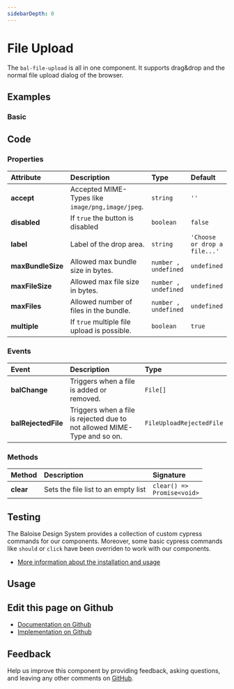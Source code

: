 ```yaml
---
sidebarDepth: 0
---
```


# File Upload


<!-- START: human documentation top -->

The `bal-file-upload` is all in one component. It supports drag&drop and the normal file upload dialog of the browser.

<!-- END: human documentation top -->

<ClientOnly><docs-component-tabs></docs-component-tabs></ClientOnly>


## Examples

### Basic

<ClientOnly><docs-demo-bal-file-upload-50></docs-demo-bal-file-upload-50></ClientOnly>



## Code



### Properties


| Attribute         | Description                                      | Type                            | Default                                 |
| :---------------- | :----------------------------------------------- | :------------------------------ | :-------------------------------------- |
| **accept**        | Accepted MIME-Types like `image/png,image/jpeg`. | <code>string</code>             | <code>''</code>                         |
| **disabled**      | If `true` the button is disabled                 | <code>boolean</code>            | <code>false</code>                      |
| **label**         | Label of the drop area.                          | <code>string</code>             | <code>'Choose or drop a file...'</code> |
| **maxBundleSize** | Allowed max bundle size in bytes.                | <code>number , undefined</code> | <code>undefined</code>                  |
| **maxFileSize**   | Allowed max file size in bytes.                  | <code>number , undefined</code> | <code>undefined</code>                  |
| **maxFiles**      | Allowed number of files in the bundle.           | <code>number , undefined</code> | <code>undefined</code>                  |
| **multiple**      | If `true` multiple file upload is possible.      | <code>boolean</code>            | <code>true</code>                       |

### Events


| Event               | Description                                                              | Type                                |
| :------------------ | :----------------------------------------------------------------------- | :---------------------------------- |
| **balChange**       | Triggers when a file is added or removed.                                | <code>File[]</code>                 |
| **balRejectedFile** | Triggers when a file is rejected due to not allowed MIME-Type and so on. | <code>FileUploadRejectedFile</code> |

### Methods


| Method    | Description                         | Signature                                         |
| :-------- | :---------------------------------- | :------------------------------------------------ |
| **clear** | Sets the file list to an empty list | <code>clear() =&#62; Promise&#60;void&#62;</code> |

## Testing

The Baloise Design System provides a collection of custom cypress commands for our components. Moreover, some basic cypress commands like `should` or `click` have been overriden to work with our components.

- [More information about the installation and usage](/components/tooling/testing.html)

## Usage

<!-- START: human documentation usage -->

<!-- END: human documentation usage -->



## Edit this page on Github

* [Documentation on Github](https://github.com/baloise/design-system/blob/master/docs/src/components/components/bal-file-upload.md)
* [Implementation on Github](https://github.com/baloise/design-system/blob/master/packages/components/src/components/bal-file-upload)

## Feedback

Help us improve this component by providing feedback, asking questions, and leaving any other comments on [GitHub](https://github.com/baloise/design-system/issues/new).


<ClientOnly>
  <docs-component-script tag="balFileUpload"></docs-component-script>
</ClientOnly>
